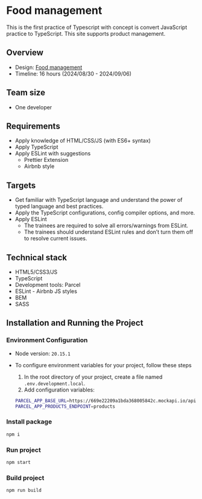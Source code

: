 # Food management

This is the first practice of Typescript with concept is convert JavaScript practice to TypeScript. This site supports product management.

## Overview

- Design: [Food management](https://www.figma.com/design/jxChNg9bwxv11ihSG9h28C/Foods-Mangement-(Copy)?node-id=512-5279&t=rCCA3PgjHdeiqfVL-0)
- Timeline: 16 hours (2024/08/30 - 2024/09/06)

## Team size

- One developer

## Requirements

- Apply knowledge of HTML/CSS/JS (with ES6+ syntax)
- Apply TypeScript
- Apply ESLint with suggestions
  - Prettier Extension
  - Airbnb style

## Targets

- Get familiar with TypeScript language and understand the power of typed language and best practices.
- Apply the TypeScript configurations, config compiler options, and more.
- Apply ESLint
  - The trainees are required to solve all errors/warnings from ESLint.
  - The trainees should understand ESLint rules and don’t turn them off to resolve current issues.

## Technical stack

- HTML5/CSS3/JS
- TypeScript
- Development tools: Parcel
- ESLint - Airbnb JS styles
- BEM
- SASS

## Installation and Running the Project

### Environment Configuration

- Node version: `20.15.1`

- To configure environment variables for your project, follow these steps

  1. In the root directory of your project, create a file named `.env.development.local`.
  2. Add configuration variables:

    ```bash
    PARCEL_APP_BASE_URL=https://669e22209a1bda368005842c.mockapi.io/api/v1/
    PARCEL_APP_PRODUCTS_ENDPOINT=products
    ```

### Install package

```bash
npm i
```

### Run project

```bash
npm start
```

### Build project

```bash
npm run build
```
